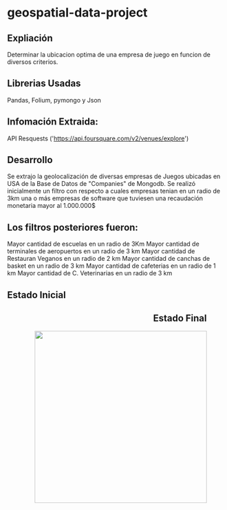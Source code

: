 # geospatial-data-project

## Expliación
Determinar la ubicacion optima de una empresa de juego en funcion de diversos criterios.

## Librerias Usadas
Pandas,
Folium,
pymongo y
Json

## Infomación Extraida:
API Resquests ('https://api.foursquare.com/v2/venues/explore')

## Desarrollo
Se extrajo la geolocalización de diversas empresas de Juegos ubicadas en USA de la Base de Datos de "Companies" de Mongodb. Se realizó inicialmente un filtro con respecto a cuales empresas tenian en un radio de 3km una o más empresas de software que tuviesen una recaudación monetaria mayor al 1.000.000$

## Los filtros posteriores fueron:
Mayor cantidad de escuelas en un radio de 3Km
Mayor cantidad de terminales de aeropuertos en un radio de 3 km
Mayor cantidad de Restauran Veganos en un radio de 2 km
Mayor cantidad de canchas de basket en un radio de 3 km
Mayor cantidad de cafeterias en un radio de 1 km
Mayor cantidad de C. Veterinarias en un radio de 3 km


## Estado Inicial

<div style="text-align:right"><figure src=output/Mapa_empresas.jpg width="400">



## Estado Final

<div style="text-align:right"><img src=output/Mapa_empresas2.html width="400">




